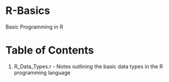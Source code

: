 # R-Basics
Basic Programming in R

# Table of Contents
1.  R_Data_Types.r - Notes outlining the basic data types in the R programming language
